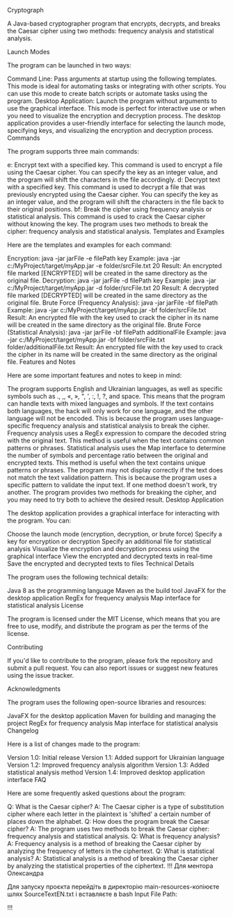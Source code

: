 Cryptograph

A Java-based cryptographer program that encrypts, decrypts, and breaks the Caesar cipher using two methods: frequency analysis and statistical analysis.

Launch Modes

The program can be launched in two ways:

Command Line: Pass arguments at startup using the following templates. This mode is ideal for automating tasks or integrating with other scripts. You can use this mode to create batch scripts or automate tasks using the program.
Desktop Application: Launch the program without arguments to use the graphical interface. This mode is perfect for interactive use or when you need to visualize the encryption and decryption process. The desktop application provides a user-friendly interface for selecting the launch mode, specifying keys, and visualizing the encryption and decryption process.
Commands

The program supports three main commands:

e: Encrypt text with a specified key. This command is used to encrypt a file using the Caesar cipher. You can specify the key as an integer value, and the program will shift the characters in the file accordingly.
d: Decrypt text with a specified key. This command is used to decrypt a file that was previously encrypted using the Caesar cipher. You can specify the key as an integer value, and the program will shift the characters in the file back to their original positions.
bf: Break the cipher using frequency analysis or statistical analysis. This command is used to crack the Caesar cipher without knowing the key. The program uses two methods to break the cipher: frequency analysis and statistical analysis.
Templates and Examples

Here are the templates and examples for each command:

Encryption: java -jar jarFile -e filePath key
Example: java -jar c:/MyProject/target/myApp.jar -e folder/srcFile.txt 20
Result: An encrypted file marked [ENCRYPTED] will be created in the same directory as the original file.
Decryption: java -jar jarFile -d filePath key
Example: java -jar c:/MyProject/target/myApp.jar -d folder/srcFile.txt 20
Result: A decrypted file marked [DECRYPTED] will be created in the same directory as the original file.
Brute Force (Frequency Analysis): java -jar jarFile -bf filePath
Example: java -jar c:/MyProject/target/myApp.jar -bf folder/srcFile.txt
Result: An encrypted file with the key used to crack the cipher in its name will be created in the same directory as the original file.
Brute Force (Statistical Analysis): java -jar jarFile -bf filePath additionalFile
Example: java -jar c:/MyProject/target/myApp.jar -bf folder/srcFile.txt folder/additionalFile.txt
Result: An encrypted file with the key used to crack the cipher in its name will be created in the same directory as the original file.
Features and Notes

Here are some important features and notes to keep in mind:

The program supports English and Ukrainian languages, as well as specific symbols such as ., ,, «, », ", ', :, !, ?, and space. This means that the program can handle texts with mixed languages and symbols.
If the text contains both languages, the hack will only work for one language, and the other language will not be encoded. This is because the program uses language-specific frequency analysis and statistical analysis to break the cipher.
Frequency analysis uses a RegEx expression to compare the decoded string with the original text. This method is useful when the text contains common patterns or phrases.
Statistical analysis uses the Map interface to determine the number of symbols and percentage ratio between the original and encrypted texts. This method is useful when the text contains unique patterns or phrases.
The program may not display correctly if the text does not match the text validation pattern. This is because the program uses a specific pattern to validate the input text.
If one method doesn't work, try another. The program provides two methods for breaking the cipher, and you may need to try both to achieve the desired result.
Desktop Application

The desktop application provides a graphical interface for interacting with the program. You can:

Choose the launch mode (encryption, decryption, or brute force)
Specify a key for encryption or decryption
Specify an additional file for statistical analysis
Visualize the encryption and decryption process using the graphical interface
View the encrypted and decrypted texts in real-time
Save the encrypted and decrypted texts to files
Technical Details

The program uses the following technical details:

Java 8 as the programming language
Maven as the build tool
JavaFX for the desktop application
RegEx for frequency analysis
Map interface for statistical analysis
License

The program is licensed under the MIT License, which means that you are free to use, modify, and distribute the program as per the terms of the license.

Contributing

If you'd like to contribute to the program, please fork the repository and submit a pull request. You can also report issues or suggest new features using the issue tracker.

Acknowledgments

The program uses the following open-source libraries and resources:

JavaFX for the desktop application
Maven for building and managing the project
RegEx for frequency analysis
Map interface for statistical analysis
Changelog

Here is a list of changes made to the program:

Version 1.0: Initial release
Version 1.1: Added support for Ukrainian language
Version 1.2: Improved frequency analysis algorithm
Version 1.3: Added statistical analysis method
Version 1.4: Improved desktop application interface
FAQ

Here are some frequently asked questions about the program:

Q: What is the Caesar cipher? A: The Caesar cipher is a type of substitution cipher where each letter in the plaintext is 'shifted' a certain number of places down the alphabet.
Q: How does the program break the Caesar cipher? A: The program uses two methods to break the Caesar cipher: frequency analysis and statistical analysis.
Q: What is frequency analysis? A: Frequency analysis is a method of breaking the Caesar cipher by analyzing the frequency of letters in the ciphertext.
Q: What is statistical analysis? A: Statistical analysis is a method of breaking the Caesar cipher by analyzing the statistical properties of the ciphertext.
!!!
Для ментора Олександра

Для запуску проєкта перейдіть в директорію main-resources-копіюєте шлях SourceTextEN.txt і вставляєте в bash Input File Path: 

!!!

